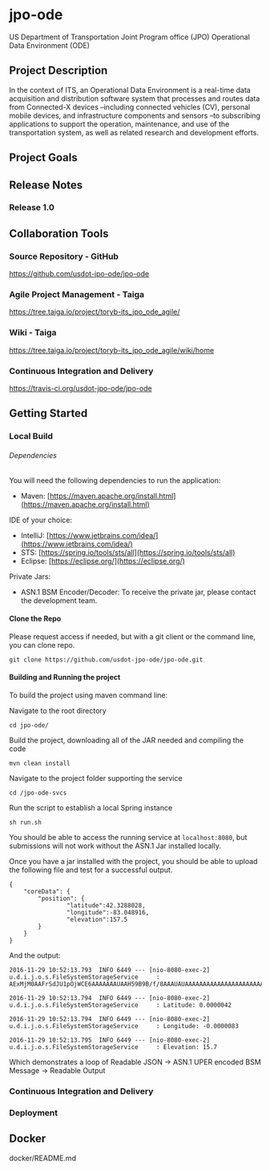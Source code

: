 # jpo-ode
US Department of Transportation Joint Program office (JPO) Operational Data Environment (ODE)
## Project Description
In the context of ITS, an Operational Data Environment is a real-time data acquisition and distribution software system that processes and routes data from Connected-X devices –including connected vehicles (CV), personal mobile devices, and infrastructure components and sensors –to subscribing applications to support the operation, maintenance, and use of the transportation system, as well as related research and development efforts.

## Project Goals
 
## Release Notes
### Release 1.0

## Collaboration Tools

### Source Repository - GitHub
https://github.com/usdot-jpo-ode/jpo-ode

### Agile Project Management - Taiga
https://tree.taiga.io/project/toryb-its_jpo_ode_agile/

### Wiki - Taiga
https://tree.taiga.io/project/toryb-its_jpo_ode_agile/wiki/home

### Continuous Integration and Delivery
https://travis-ci.org/usdot-jpo-ode/jpo-ode

## Getting Started

### Local Build

###### Dependencies

You will need the following dependencies to run the application:

* Maven: [https://maven.apache.org/install.html](https://maven.apache.org/install.html)

IDE of your choice:

* IntelliJ: [https://www.jetbrains.com/idea/](https://www.jetbrains.com/idea/)
* STS: [https://spring.io/tools/sts/all](https://spring.io/tools/sts/all)
* Eclipse: [https://eclipse.org/](https://eclipse.org/)

Private Jars:

* ASN.1 BSM Encoder/Decoder: To receive the private jar, please contact the development team.


#### Clone the Repo

Please request access if needed, but with a git client or the command line, you can clone repo.

`git clone https://github.com/usdot-jpo-ode/jpo-ode.git`

#### Building and Running the project

To build the project using maven command line:

Navigate to the root directory

`cd jpo-ode/`

Build the project, downloading all of the JAR needed and compiling the code

`mvn clean install`


Navigate to the project folder supporting the service

`cd /jpo-ode-svcs`

Run the script to establish a local Spring instance

`sh run.sh`

You should be able to access the running service at `localhost:8080`, but submissions will not work without the ASN.1 Jar installed locally.

Once you have a jar installed with the project, you should be able to upload the following file and test for a successful output. 

```
{
	"coreData": {
		"position":	{
				"latitude":42.3288028,
				"longitude":-83.048916,
				"elevation":157.5
		}
	}
}
```

And the output:

```
2016-11-29 10:52:13.793  INFO 6449 --- [nio-8080-exec-2] u.d.i.j.o.s.FileSystemStorageService     : AExMjM0AAFrSdJU1pOjWCE6AAAAAAAUAAH59B9B/f/8AAAUAUAAAAAAAAAAAAAAAAAAAAAAAAAAAAAAAAAAAAA==

2016-11-29 10:52:13.794  INFO 6449 --- [nio-8080-exec-2] u.d.i.j.o.s.FileSystemStorageService     : Latitude: 0.0000042

2016-11-29 10:52:13.794  INFO 6449 --- [nio-8080-exec-2] u.d.i.j.o.s.FileSystemStorageService     : Longitude: -0.0000083

2016-11-29 10:52:13.795  INFO 6449 --- [nio-8080-exec-2] u.d.i.j.o.s.FileSystemStorageService     : Elevation: 15.7
```

Which demonstrates a loop of Readable JSON -> ASN.1 UPER encoded BSM Message -> Readable Output



### Continuous Integration and Delivery

### Deployment

## Docker
docker/README.md
